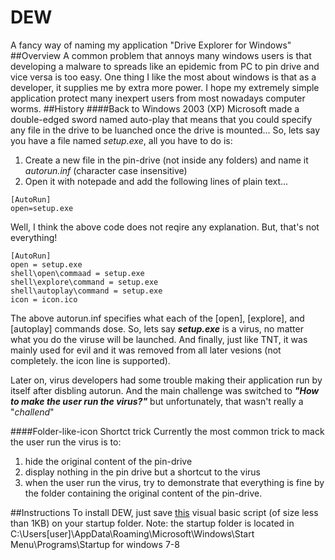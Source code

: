# DEW
A fancy way of naming my application "Drive Explorer for Windows"
##Overview
A common problem that annoys many windows users is that developing a malware to spreads like an epidemic from PC to pin drive and vice versa is too easy. One thing I like the most about windows is that as a developer, it supplies me by extra more power.
I hope my extremely simple application protect many inexpert users from most nowadays computer worms.
##History
####Back to Windows 2003 (XP)
Microsoft made a double-edged sword named auto-play that means that you could specify any file in the drive to be luanched once the drive is mounted... So, lets say you have a file named *setup.exe*, all you have to do is:
1. Create a new file in the pin-drive (not inside any folders) and name it *autorun.inf* (character case insensitive)
2. Open it with notepade and add the following lines of plain text...
```
[AutoRun]
open=setup.exe
```

Well, I think the above code does not reqire any explanation. But, that's not everything!
```
[AutoRun]
open = setup.exe 
shell\open\commaad = setup.exe 
shell\explore\command = setup.exe 
shell\autoplay\command = setup.exe 
icon = icon.ico
```
The above autorun.inf specifies what each of the [open], [explore], and  [autoplay] commands dose. So, lets say ***setup.exe*** is a virus, no matter what you do the viruse will be launched. And finally, just like TNT, it was mainly used for evil and it was removed from all later vesions (not completely. the icon line is supported).

Later on, virus developers had some trouble making their application run by itself after disbling autorun. And the main challenge was switched to ***"How to make the user run the virus?"*** but unfortunately, that wasn't really a "*challend*"

####Folder-like-icon Shortct trick
Currently the most common trick to mack the user run the virus is to:
1. hide the original content of the pin-drive
2. display nothing in the pin drive but a shortcut to the virus
3. when the user run the virus, try to demonstrate that everything is fine by the folder containing the original content of the pin-drive.


##Instructions
To install DEW, just save [this](https://raw.githubusercontent.com/meena-hanna/DEW/master/DEW.vbs) visual basic script (of size less than 1KB) on your startup folder.
Note: the startup folder is located in C:\Users\[user]\AppData\Roaming\Microsoft\Windows\Start Menu\Programs\Startup for windows 7-8

